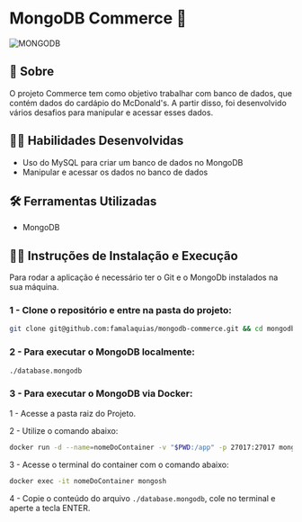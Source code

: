 # MongoDB Commerce :seedling:

![MONGODB](https://user-images.githubusercontent.com/98343640/196434474-ef7c8002-7018-4d03-93ff-2f971b331718.png)


## :page_with_curl: Sobre

O projeto Commerce tem como objetivo trabalhar com banco de dados, que contém dados do cardápio do McDonald's. A partir disso, foi desenvolvido vários desafios para manipular e acessar esses dados.


## :man_technologist: Habilidades Desenvolvidas

* Uso do MySQL para criar um banco de dados no MongoDB
* Manipular e acessar os dados no banco de dados


## :hammer_and_wrench: Ferramentas Utilizadas

* MongoDB


## :female_detective: Instruções de Instalação e Execução
Para rodar a aplicação é necessário ter o Git e o MongoDb instalados na sua máquina. 

### 1 - Clone o repositório e entre na pasta do projeto:

```sh
git clone git@github.com:famalaquias/mongodb-commerce.git && cd mongodb-commerce
```

### 2 - Para executar o MongoDB localmente:

```sh
./database.mongodb
```

### 3 - Para executar o MongoDB via Docker:

1 - Acesse a pasta raiz do Projeto.

2 - Utilize o comando abaixo: 

```sh
docker run -d --name=nomeDoContainer -v "$PWD:/app" -p 27017:27017 mongo:5.0
```

3 - Acesse o terminal do container com o comando abaixo:

```sh
docker exec -it nomeDoContainer mongosh
```

4 - Copie o conteúdo do arquivo `./database.mongodb`, cole no terminal e aperte a tecla ENTER.





